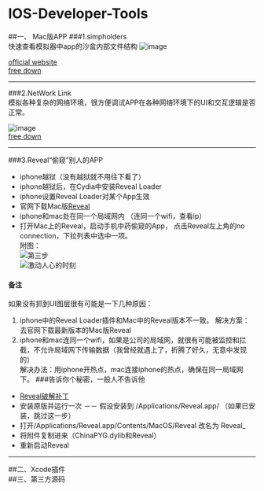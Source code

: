# IOS-Developer-Tools  
##一、 Mac版APP
###1.simpholders  
快速查看模拟器中app的沙盒内部文件结构
![image](http://7xotrj.com1.z0.glb.clouddn.com/%E5%B1%8F%E5%B9%95%E5%BF%AB%E7%85%A7%202016-05-12%2000.50.16.png)

 [official website](https://simpholders.com)  
 [free down](http://pan.baidu.com/s/1pKPZ9dL)  
  ***
###2.NetWork Link  
模拟各种复杂的网络环境，很方便调试APP在各种网络环境下的UI和交互逻辑是否正常。  
    
![image](http://7xotrj.com1.z0.glb.clouddn.com/%E5%B1%8F%E5%B9%95%E5%BF%AB%E7%85%A7%202016-05-12%2022.53.37.png)  
[free down](http://pan.baidu.com/s/1slMNYPJ)  
***
###3.Reveal“偷窥”别人的APP      
* iphone越狱（没有越狱就不用往下看了）  
* iphone越狱后，在Cydia中安装Reveal Loader  
* iphone设置Reveal Loader对某个App生效    
* 官网下载Mac版[Reveal](http://revealapp.com)  
* iphone和mac处在同一个局域网内 （连同一个wifi，查看ip）  
* 打开Mac上的Reveal，启动手机中药偷窥的App，
点击Reveal左上角的no connection，下拉列表中选中一项。  
附图：  
![第三步](http://7xotrj.com1.z0.glb.clouddn.com/reveal_1.PNG)  
![激动人心的时刻](http://7xotrj.com1.z0.glb.clouddn.com/reveal_2.png)
#### 备注   
如果没有抓到UI图层很有可能是一下几种原因：  
1. iphone中的Reveal Loader插件和Mac中的Reveal版本不一致。
   解决方案：去官网下载最新版本的Mac版Reveal  
2. iphone和mac连同一个wifi，如果是公司的局域网，就很有可能被监控和拦截，不允许局域网下传输数据（我曾经就遇上了，折腾了好久，无意中发现的）    
解决办法：用iphone开热点，mac连接iphone的热点，确保在同一局域网下。
###告诉你个秘密，一般人不告诉他  
* [Reveal破解补丁](http://pan.baidu.com/s/1skPpUUh)  
* 安装原版并运行一次 －－ 假设安装到 /Applications/Reveal.app/  （如果已安装，跳过这一步）
* 打开/Applications/Reveal.app/Contents/MacOS/Reveal 改名为 Reveal_  
* 将附件复制进来（ChinaPYG.dylib和Reveal）  
* 重新启动Reveal  
***
##二、Xcode插件    
##三、第三方源码  
